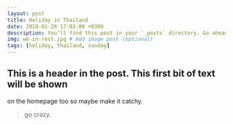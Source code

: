 ```yaml
---
layout: post
title: Holiday in Thailand
date: 2018-01-28 17:03:00 +0300
description: You’ll find this post in your `_posts` directory. Go ahead and edit it and re-build the site to see your changes. # Add post description (optional)
img: we-in-rest.jpg # Add image post (optional)
tags: [holiday, thailand, sunday]
---
```


## This is a header in the post. This first bit of text will be shown
on the homepage too so maybe make it catchy.

> go crazy.


